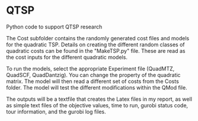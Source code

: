 # QTSP
Python code to support QTSP research

The Cost subfolder contains the randomly generated cost files and models for the quadratic TSP. Details on creating the different random classes of quadratic costs can be found in the "MakeTSP.py" file. These are read as the cost inputs for the different quadratic models.

To run the models, select the appropriate Experiment file (QuadMTZ, QuadSCF, QuadDantzig). You can change the property of the quadratic matrix. The model will then read a different set of costs from the Costs folder. The model will test the different modifications within the QMod file.

The outputs will be a textfile that creates the Latex files in my report, as well as simple text files of the objective values, time to run, gurobi status code, tour information, and the gurobi log files.
